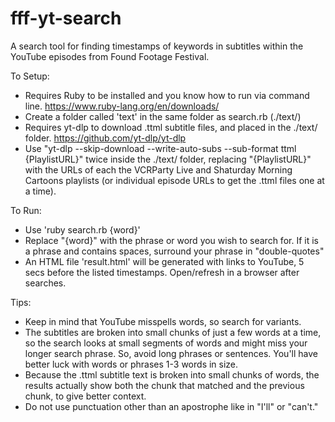 # fff-yt-search
A search tool for finding timestamps of keywords in subtitles within the YouTube episodes from Found Footage Festival.

To Setup:
- Requires Ruby to be installed and you know how to run via command line. https://www.ruby-lang.org/en/downloads/
- Create a folder called 'text' in the same folder as search.rb (./text/)
- Requires yt-dlp to download .ttml subtitle files, and placed in the ./text/ folder. https://github.com/yt-dlp/yt-dlp
- Use "yt-dlp --skip-download --write-auto-subs --sub-format ttml {PlaylistURL}" twice inside the ./text/ folder, replacing "{PlaylistURL}" with the URLs of each the VCRParty Live and Shaturday Morning Cartoons playlists (or individual episode URLs to get the .ttml files one at a time).

To Run:
- Use 'ruby search.rb {word}'
- Replace "{word}" with the phrase or word you wish to search for. If it is a phrase and contains spaces, surround your phrase in "double-quotes"
- An HTML file 'result.html' will be generated with links to YouTube, 5 secs before the listed timestamps. Open/refresh in a browser after searches.

Tips:
- Keep in mind that YouTube misspells words, so search for variants.
- The subtitles are broken into small chunks of just a few words at a time, so the search looks at small segments of words and might miss your longer search phrase. So, avoid long phrases or sentences. You'll have better luck with words or phrases 1-3 words in size.
- Because the .ttml subtitle text is broken into small chunks of words, the results actually show both the chunk that matched and the previous chunk, to give better context. 
- Do not use punctuation other than an apostrophe like in "I'll" or "can't."

